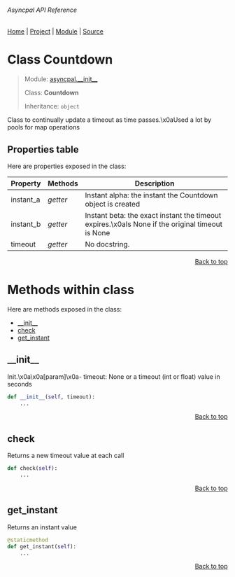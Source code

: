 ###### Asyncpal API Reference
[Home](/docs/api/README.md) | [Project](/README.md) | [Module](/docs/api/modules/asyncpal/__init__/README.md) | [Source](/asyncpal/__init__.py)

# Class Countdown
> Module: [asyncpal.\_\_init\_\_](/docs/api/modules/asyncpal/__init__/README.md)
>
> Class: **Countdown**
>
> Inheritance: `object`

Class to continually update a timeout as time passes.\x0aUsed a lot by pools for map operations

## Properties table
Here are properties exposed in the class:

| Property | Methods | Description |
| --- | --- | --- |
| instant\_a | _getter_ | Instant alpha: the instant the Countdown object is created |
| instant\_b | _getter_ | Instant beta: the exact instant the timeout expires.\x0aIs None if the original timeout is None |
| timeout | _getter_ | No docstring. |

<p align="right"><a href="#asyncpal-api-reference">Back to top</a></p>

# Methods within class
Here are methods exposed in the class:
- [\_\_init\_\_](#__init__)
- [check](#check)
- [get\_instant](#get_instant)

## \_\_init\_\_
Init.\x0a\x0a[param]\x0a- timeout: None or a timeout (int or float) value in seconds

```python
def __init__(self, timeout):
    ...
```

<p align="right"><a href="#asyncpal-api-reference">Back to top</a></p>

## check
Returns a new timeout value at each call

```python
def check(self):
    ...
```

<p align="right"><a href="#asyncpal-api-reference">Back to top</a></p>

## get\_instant
Returns an instant value

```python
@staticmethod
def get_instant(self):
    ...
```

<p align="right"><a href="#asyncpal-api-reference">Back to top</a></p>
